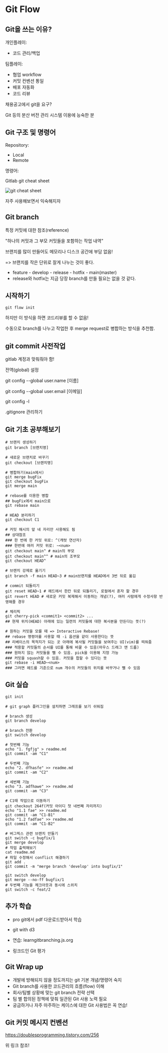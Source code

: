 # Git Flow

## Git을 쓰는 이유?

개인플레이:

- 코드 관리/백업

팀플레이:

- 협업 workflow
- 커밋 컨벤션 통일
- 배포 자동화
- 코드 리뷰



채용공고에서 git을 요구?

Git 등의 분산 버전 관리 시스템 이용에 능숙한 분



## Git 구조 및 명령어

Repository:

- Local
- Remote

명령어:

Gitlab git cheat sheet

![git cheat sheet](https://miro.medium.com/max/2182/1*VAgB8SiA7DXo5FeGTjW3Jw.png)

자주 사용해보면서 익숙해지자



## Git branch

특정 커밋에 대한 참조(reference)

"하나의 커밋과 그 부모 커밋들을 포함하는 작업 내역"

브랜치를 많이 만들어도 메모리나 디스크 공간에 부담 없음!

=> 브랜치를 작은 단위로 잘게 나누는 것이 좋다.

- feature - develop - release - hotfix - main(master)
- release와 hotfix는 지금 당장 branch를 만들 필요는 없을 것 같다.



## 시작하기

```
git flow init
```



하지만 이 방식을 하면 코드리뷰를 할 수 없음!

수동으로 branch를 나누고 작업한 후 merge request로 병합하는 방식을 추천함.



## git commit 사전작업

gitlab 계정과 맞춰줘야 함!

전역(global) 설정

git config --global user.name [이름]

git config --global user.email [이메일]

git config -l



.gitignore 관리하기



## Git 기초 공부해보기

```
# 브랜치 생성하기
git branch [브랜치명]

# 새로운 브랜치로 바꾸기
git checkout [브랜치명]

# 병합하기(main에서)
git merge bugFix
git checkout bugFix
git merge main

# rebase를 이용한 병합
## bugFix에서 main으로
git rebase main

# HEAD 분리하기
git checkout C1

# 커밋 해시의 앞 네 자리만 사용해도 됨
## 상대참조
### 한 번에 한 커밋 위로: ^(캐럿 연산자)
### 한번에 여러 커밋 위로: ~<num>
git checkout main^ # main의 부모
git checkout main^^ # main의 조부모
git checkout HEAD^

# 브랜치 강제로 옮기기
git branch -f main HEAD~3 # main브랜치를 HEAD에서 3번 뒤로 옮김

# commit 되돌리기
git reset HEAD~1 # 헤드에서 한칸 뒤로 되돌리기, 로컬에서 혼자 할 경우
git revert HEAD # 새로운 커밋 복제해서 이동하는 개념(?), 여러 사람에게 수정사항 반영해줄 경우

# 체리픽
git cherry-pick <commit1> <commit2> ...
## 현재 위치(HEAD) 아래에 있는 일련의 커밋들에 대한 복사본을 만든다는 뜻(?)

# 원하는 커밋을 모를 때 => Interactive Rebase!
## rebase 명령어를 사용할 때 -i 옵션을 같이 사용한다는 뜻
## 리베이스의 목적지가 되는 곳 아래에 복사될 커밋들을 보여주는 UI(vim)를 띄워줌
### 적용할 커밋들의 순서를 UI를 통해 바꿀 수 있음(마우스 드래그 앤 드롭)
### 원하지 않는 커밋들을 뺄 수 있음. pick을 이용해 지정 가능
### 커밋을 squash할 수 있음. 커밋을 합할 수 있다는 뜻
git rebase -i HEAD~<num>
### 그러면 헤드를 기준으로 num 개수의 커밋들의 위치를 바꾸거나 뺄 수 있음

```





## Git 실습

```
git init

# git graph 플러그인을 설치하면 그래프를 보기 쉬워짐

# branch 생성
git branch develop

# branch 전환
git switch develop

# 첫번째 기능
echo "1. fgfjg" > readme.md
git commit -am "C1"

# 두번째 기능
echo "2. dfhasfe" >> readme.md
git commit -am "C2"

# 세번째 기능
echo "3. adfhawe" >> readme.md
git commit -am "C3"

# C1때 작업으로 이동하기
git checkout 264f(커밋 아이디 첫 네번째 자리까지)
echo "1.1 fae" >> readme.md
git commit -am "C1-B1"
echo "1.2 fadfae" >> readme.md
git commit -am "C1-B2"

# 버그픽스 관련 브랜치 만들기
git switch -c bugfix/1
git merge develop
# 작업 출력해보기
cat readme.md
# 파일 수정해서 conflict 해결하기
git add .
git commit -m "merge branch 'develop' into bugfix/1"

git switch develop
git merge --no-ff bugfix/1
# 두번째 기능을 체크아웃과 동시에 스위치
git switch -c feat/2
```



## 추가 학습

- pro git에서 pdf 다운로드받아서 학습

- git with d3

- 연습: learngitbranching.js.org

- 링크드인 Git 평가



## Git Wrap up

- 개발에 방해되지 않을 정도까지는 git 기본 개념/명령어 숙지
- Git branch를 사용한 코드관리의 흐름(flow) 이해
- 회사/팀별 상황에 맞는 git branch 전략 선택
- 팀 별 합의된 정책에 맞춰 일관된 Git 사용 노력 필요
- 궁금하거나 자주 마주하는 케이스에 대한 Git 사용법은 꼭 연습!



## Git 커밋 메시지 컨벤션

https://doublesprogramming.tistory.com/256

위 링크 참조!
